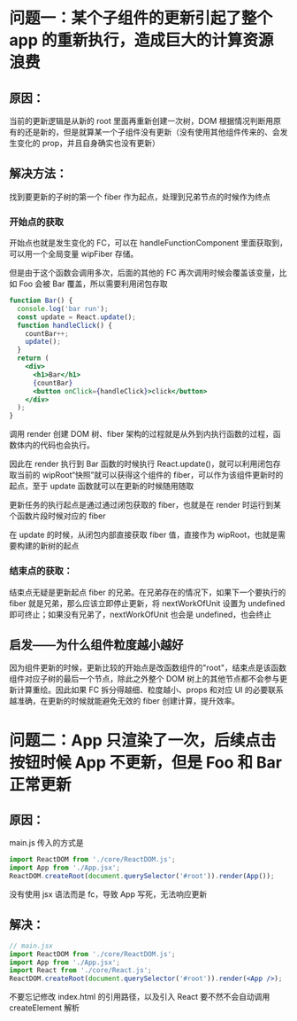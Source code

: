 # 问题一：某个子组件的更新引起了整个 app 的重新执行，造成巨大的计算资源浪费

## 原因：

当前的更新逻辑是从新的 root 里面再重新创建一次树，DOM 根据情况判断用原有的还是新的，但是就算某一个子组件没有更新（没有使用其他组件传来的、会发生变化的 prop，并且自身确实也没有更新）

## 解决方法：

找到要更新的子树的第一个 fiber 作为起点，处理到兄弟节点的时候作为终点

### 开始点的获取

开始点也就是发生变化的 FC，可以在 handleFunctionComponent 里面获取到，可以用一个全局变量 wipFiber 存储。

但是由于这个函数会调用多次，后面的其他的 FC 再次调用时候会覆盖该变量，比如 Foo 会被 Bar 覆盖，所以需要利用闭包存取

```jsx
function Bar() {
  console.log('bar run');
  const update = React.update();
  function handleClick() {
    countBar++;
    update();
  }
  return (
    <div>
      <h1>Bar</h1>
      {countBar}
      <button onClick={handleClick}>click</button>
    </div>
  );
}
```

调用 render 创建 DOM 树、fiber 架构的过程就是从外到内执行函数的过程，函数体内的代码也会执行。

因此在 render 执行到 Bar 函数的时候执行 React.update()，就可以利用闭包存取当前的 wipRoot“快照”就可以获得这个组件的 fiber，可以作为该组件更新时的起点，至于 update 函数就可以在更新的时候随用随取

更新任务的执行起点是通过通过闭包获取的 fiber，也就是在 render 时运行到某个函数片段时候对应的 fiber

在 update 的时候，从闭包内部直接获取 fiber 值，直接作为 wipRoot，也就是需要构建的新树的起点

### 结束点的获取：

结束点无疑是更新起点 fiber 的兄弟。在兄弟存在的情况下，如果下一个要执行的 fiber 就是兄弟，那么应该立即停止更新，将 nextWorkOfUnit 设置为 undefined 即可终止；如果没有兄弟了，nextWorkOfUnit 也会是 undefined，也会终止

## 启发——为什么组件粒度越小越好

因为组件更新的时候，更新比较的开始点是改函数组件的"root"，结束点是该函数组件对应子树的最后一个节点，除此之外整个 DOM 树上的其他节点都不会参与更新计算重绘。因此如果 FC 拆分得越细、粒度越小、props 和对应 UI 的必要联系越准确，在更新的时候就能避免无效的 fiber 创建计算，提升效率。

# 问题二：App 只渲染了一次，后续点击按钮时候 App 不更新，但是 Foo 和 Bar 正常更新

## 原因：

main.js 传入的方式是

```js
import ReactDOM from './core/ReactDOM.js';
import App from './App.jsx';
ReactDOM.createRoot(document.querySelector('#root')).render(App());
```

没有使用 jsx 语法而是 fc，导致 App 写死，无法响应更新

## 解决：

```jsx
// main.jsx
import ReactDOM from './core/ReactDOM.js';
import App from './App.jsx';
import React from './core/React.js';
ReactDOM.createRoot(document.querySelector('#root')).render(<App />);
```

不要忘记修改 index.html 的引用路径，以及引入 React 要不然不会自动调用 createElement 解析
